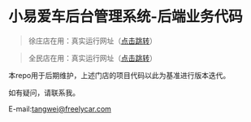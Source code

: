 # 小易爱车后台管理系统-后端业务代码

> 徐庄店在用：真实运行网址（[点击跳转](http://www.freelycar.com/management.html#/login "徐庄店")）

> 全民店在用：真实运行网址（[点击跳转](https://www.freelycar.com/quanmin/management.html#/login "徐庄店")）

本repo用于后期维护，上述门店的项目代码以此为基准进行版本迭代。

如有疑问，请联系我。

E-mail:tangwei@freelycar.com
